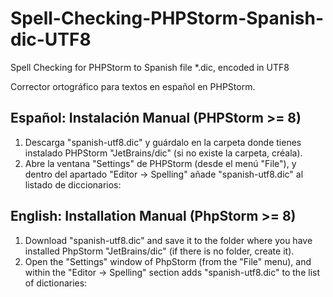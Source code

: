 # Spell-Checking-PHPStorm-Spanish-dic-UTF8
Spell Checking for PHPStorm to Spanish file *.dic, encoded in UTF8

Corrector ortográfico para textos en español en PHPStorm.

## Español: Instalación Manual (PHPStorm >= 8)

1. Descarga "spanish-utf8.dic" y guárdalo en la carpeta donde tienes instalado PHPStorm "JetBrains/dic" (si no existe la carpeta, créala).
2. Abre la ventana "Settings" de PHPStorm (desde el menú "File"), y dentro del apartado "Editor -> Spelling" añade "spanish-utf8.dic" al listado de diccionarios:


## English: Installation Manual (PhpStorm >= 8)

1. Download "spanish-utf8.dic" and save it to the folder where you have installed PhpStorm "JetBrains/dic" (if there is no folder, create it).
2. Open the "Settings" window of PhpStorm (from the "File" menu), and within the "Editor -> Spelling" section adds "spanish-utf8.dic" to the list of dictionaries:


